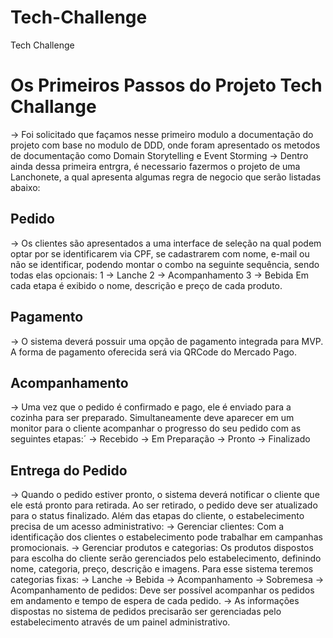 # Tech-Challenge
Tech Challenge

# Os Primeiros Passos do Projeto Tech Challange
 -> Foi solicitado que façamos nesse primeiro modulo a documentação do projeto com base no modulo de DDD, onde foram apresentado os metodos de documentação como Domain Storytelling e Event Storming
 -> Dentro ainda dessa primeira entrgra, é necessario fazermos o projeto de uma Lanchonete, a qual apresenta algumas regra de negocio que serão listadas abaixo:

## Pedido
 -> Os clientes são apresentados a uma interface de seleção na qual podem optar por se identificarem via CPF, se cadastrarem com nome, e-mail ou não se identificar, podendo montar o combo na seguinte sequência, sendo todas elas opcionais:
 1 -> Lanche
 2 -> Acompanhamento
 3 -> Bebida
 Em cada etapa é exibido o nome, descrição e preço de cada produto.

## Pagamento
 -> O sistema deverá possuir uma opção de pagamento integrada para MVP. A forma de pagamento oferecida será via QRCode do Mercado Pago.

## Acompanhamento
 -> Uma vez que o pedido é confirmado e pago, ele é enviado para a cozinha para ser preparado. Simultaneamente deve aparecer em um monitor para o cliente acompanhar o progresso do seu pedido com as seguintes etapas:´
 -> Recebido
 -> Em Preparação
 -> Pronto
 -> Finalizado

## Entrega do Pedido
 -> Quando o pedido estiver pronto, o sistema deverá notificar o cliente que ele está pronto para retirada. Ao ser retirado, o pedido deve ser atualizado para o status finalizado. Além das etapas do cliente, o estabelecimento precisa de um acesso administrativo:
 -> Gerenciar clientes: Com a identificação dos clientes o estabelecimento pode trabalhar em campanhas promocionais.
 -> Gerenciar produtos e categorias: Os produtos dispostos para escolha do cliente serão gerenciados pelo estabelecimento, definindo nome, categoria, preço, descrição e imagens. Para esse sistema teremos categorias fixas:
-> Lanche
-> Bebida
-> Acompanhamento
-> Sobremesa
-> Acompanhamento de pedidos: Deve ser possível acompanhar os pedidos em andamento e tempo de espera de cada pedido.
-> As informações dispostas no sistema de pedidos precisarão ser gerenciadas pelo estabelecimento através de um painel administrativo.
    
      
        
      
    
    
      
    
      
      
